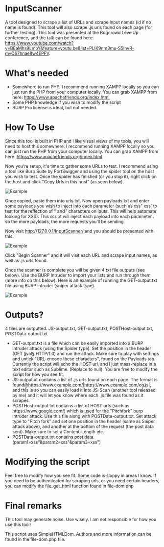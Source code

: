 # InputScanner
A tool designed to scrape a list of URLs and scrape input names (id if no name is found). This tool will also scrape .js urls found on each page (for further testing). This tool was presented at the Bugcrowd LevelUp conference, and the talk can be found here: https://www.youtube.com/watch?v=BEaMhs9LmoY&feature=youtu.be&list=PLIK9nm3mu-S5InvR-myOS7hnae8w4EPFV.

# What's needed
- Somewhere to run PHP. I recommend running XAMPP locally so you can just run the PHP from your computer locally. You can grab XAMPP from here: https://www.apachefriends.org/index.html
- Some PHP knowledge if you wish to modify the script
- BURP Pro license is ideal, but not needed.

# How To Use
Since this tool is built in PHP and I like visual views of my tools, you will need to host this somewhere. I recommend running XAMPP locally so you can just run the PHP from your computer locally. You can grab XAMPP from here: https://www.apachefriends.org/index.html

Now you're setup, it's time to gather some URLs to test. I recommend using a tool like Burp Suite by PortSwigger and using the spider tool on the host you wish to test. Once the spider has finished (or you stop it), right click on the host and click "Copy Urls in this host" (as seen below). 

![Example](https://i.imgur.com/iStPcLw.png "Copy urls")

Once copied, paste them into urls.txt. Now open payloads.txt and enter some payloads you wish to inject into each parameter (such as xss" xss' to test for the reflection of " and ' characters on iputs. This will help automate looking for XSS). This script will inject each payload into each parameter.. so the more payloads, the more requests you'll be sending. 

Now visit http://127.0.0.1/InputScanner/ and you should be presented with this:

![Example](https://i.imgur.com/yAvFy18.png "Copy urls")

Click "Begin Scanner" and it will visit each URL and scrape input names, as well as .js urls found.

Once the scanner is complete you will be given 4 txt file outputs (see below). Use the BURP Intruder to import your lists and run through them (more info on this below). Here is an example of running the GET-output.txt file using BURP intruder (sniper attack type). 

![Example](https://i.imgur.com/rOiLZrU.png "Copy urls")


# Outputs?

4 files are outputted. JS-output.txt, GET-output.txt, POSTHost-output.txt, POSTData-output.txt

- GET-output.txt is a file which can be easily imported into a BURP intruder attack (using the Spider type). Set the position in the header (GET §val§ HTTP/1.0) and run the attack. Make sure to play with settings and untick "URL-encode these characters", found on the Payloads tab. Currently the script will echo the HOST url, and I just mass-replace in a text editor such as Sublime. (Replace to null). You are free to modify the script for how you see fit.
- JS-output.xt contains a list of .js urls found on each page. The format is found@https://www.example.com/|https://www.example.com/eg.js|, and this is so you can easily load it into JS-Scan (another tool released by me) and it will let you know where each .js file was found as it scrapes. 
- POSTHost-output.txt contains a list of HOST urls (such as https://www.google.com/) which is used for the "Pitchfork" burp intruder attack. Use this file along with POSTData-output.txt. Set attack type to "Pitch fork" and set one position in the header (same as Sniper attack above), and another at the bottom of the request (the post data sent). Make sure to set a Content-Length etc.
- POSTData-output.txt contains post data. (param1=xss"&param2=xss"&param3=xss")

# Modifying the script
Feel free to modify how you see fit. Some code is sloppy in areas I know. If you need to be authenticated for scraping urls, or you need certain headers, you can modify the file_get_html function found in file-dom.php

# Final remarks
This tool may generate noise. Use wisely. I am not responsible for how you use this tool!

This script uses SimpleHTMLDom. Authors and more information can be found in the file-dom.php file.
